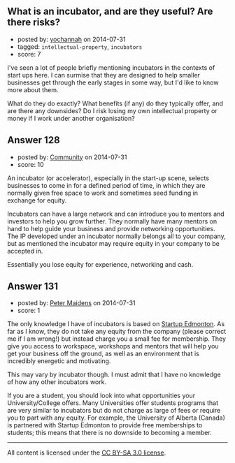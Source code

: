 ## What is an incubator, and are they useful? Are there risks?

- posted by: [yochannah](https://stackexchange.com/users/1677788/yochannah) on 2014-07-31
- tagged: `intellectual-property`, `incubators`
- score: 7

<p>I've seen a lot of people briefly mentioning incubators in the contexts of start ups here. I can surmise that they are designed to help smaller businesses get through the early stages in some way, but I'd like to know more about them. </p>

<p>What do they do exactly? What benefits (if any) do they typically offer, and are there any downsides? Do I risk losing my own intellectual property or money if I work under another organisation?</p>



## Answer 128

- posted by: [Community](https://stackexchange.com/users/-1/community) on 2014-07-31
- score: 10

<p>An incubator (or accelerator), especially in the start-up scene, selects businesses to come in for a defined period of time, in which they are normally given free space to work and sometimes seed funding in exchange for equity.</p>

<p>Incubators can have a large network and can introduce you to mentors and investors to help you grow further. They normally have many mentors on hand to help guide your business and provide networking opportunities. The IP developed under an incubator normally belongs all to your company, but as mentioned the incubator may require equity in your company to be accepted in.</p>

<p>Essentially you lose equity for experience, networking and cash.</p>



## Answer 131

- posted by: [Peter Maidens](https://stackexchange.com/users/4637522/peter-maidens) on 2014-07-31
- score: 1

<p>The only knowledge I have of incubators is based on <a href="http://startupedmonton.com/" rel="nofollow">Startup Edmonton</a>. As far as I know, they do not take any equity from the company (please correct me if I am wrong!) but instead charge you a small fee for membership. They give you access to workspace, workshops and mentors that will help you get your business off the ground, as well as an environment that is incredibly energetic and motivating.</p>

<p>This may vary by incubator though. I must admit that I have no knowledge of how any other incubators work.</p>

<p>If you are a student, you should look into what opportunities your University/College offers. Many Universities offer students programs that are very similar to incubators but do not charge as large of fees or require you to part with any equity. For example, the University of Alberta (Canada) is partnered with Startup Edmonton to provide free memberships to students; this means that there is no downside to becoming a member.</p>




---

All content is licensed under the [CC BY-SA 3.0 license](https://creativecommons.org/licenses/by-sa/3.0/).
